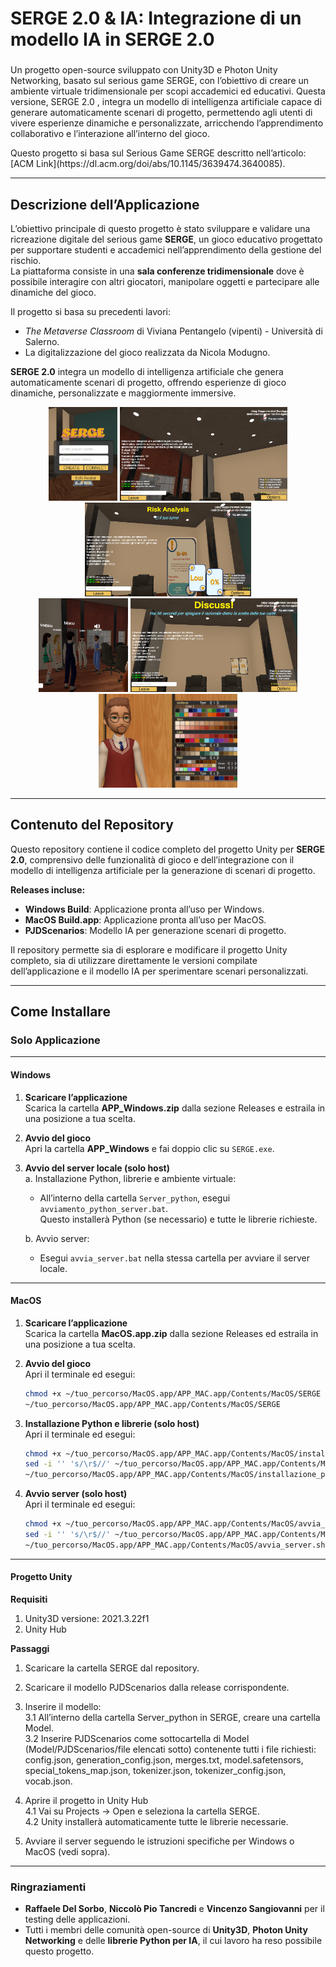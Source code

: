 <h1 align="left">SERGE 2.0 & IA: Integrazione di un modello IA in SERGE 2.0</h1>

<h3 align="left"></h3>
<p align="left">
Un progetto open-source sviluppato con Unity3D e Photon Unity Networking, basato sul serious game SERGE, con l’obiettivo di creare un ambiente virtuale tridimensionale per scopi accademici ed educativi.  
Questa versione, SERGE 2.0 , integra un modello di intelligenza artificiale capace di generare automaticamente scenari di progetto, permettendo agli utenti di vivere esperienze dinamiche e personalizzate, arricchendo l’apprendimento collaborativo e l’interazione all’interno del gioco.
</p>

<p align="left">
Questo progetto si basa sul Serious Game SERGE descritto nell’articolo: [ACM Link](https://dl.acm.org/doi/abs/10.1145/3639474.3640085).
</p>

<!-- <p align="center"><img src="blobs/presentation_pic.jpg?raw=true" width="800" heigth="600"></p> -->

---

## Descrizione dell’Applicazione
L’obiettivo principale di questo progetto è stato sviluppare e validare una ricreazione digitale del serious game **SERGE**, un gioco educativo progettato per supportare studenti e accademici nell’apprendimento della gestione del rischio.  
La piattaforma consiste in una **sala conferenze tridimensionale** dove è possibile interagire con altri giocatori, manipolare oggetti e partecipare alle dinamiche del gioco.  

Il progetto si basa su precedenti lavori:  
- *The Metaverse Classroom* di Viviana Pentangelo (vipenti) - Università di Salerno.  
- La digitalizzazione del gioco realizzata da Nicola Modugno.  

**SERGE 2.0** integra un modello di intelligenza artificiale che genera automaticamente scenari di progetto, offrendo esperienze di gioco dinamiche, personalizzate e maggiormente immersive.

<div align="center">
  <img src="blobs/stripe1.JPG" height="150"/>
  <img src="blobs/serge1.png" height="150"/>
  <img src="blobs/serge2.png" height="150"/>
  <br>
  <img src="blobs/stripe3.png" height="150"/>
  <img src="blobs/serge3.png" height="150"/>
  <img src="blobs/stripe2.JPG" height="150"/>
</div>

---

## Contenuto del Repository
Questo repository contiene il codice completo del progetto Unity per **SERGE 2.0**, comprensivo delle funzionalità di gioco e dell’integrazione con il modello di intelligenza artificiale per la generazione di scenari di progetto.

**Releases incluse:**
- **Windows Build**: Applicazione pronta all’uso per Windows.  
- **MacOS Build.app**: Applicazione pronta all’uso per MacOS.  
- **PJDScenarios**: Modello IA per generazione scenari di progetto.  

Il repository permette sia di esplorare e modificare il progetto Unity completo, sia di utilizzare direttamente le versioni compilate dell’applicazione e il modello IA per sperimentare scenari personalizzati.

---

## Come Installare

### Solo Applicazione

---

#### Windows
1. **Scaricare l’applicazione**  
   Scarica la cartella **APP_Windows.zip** dalla sezione Releases e estraila in una posizione a tua scelta.  

2. **Avvio del gioco**  
   Apri la cartella **APP_Windows** e fai doppio clic su `SERGE.exe`.

3. **Avvio del server locale (solo host)**  
   a. Installazione Python, librerie e ambiente virtuale:  
   - All’interno della cartella `Server_python`, esegui `avviamento_python_server.bat`.  
     Questo installerà Python (se necessario) e tutte le librerie richieste.  

   b. Avvio server:  
   - Esegui `avvia_server.bat` nella stessa cartella per avviare il server locale.

---

#### MacOS
1. **Scaricare l’applicazione**  
   Scarica la cartella **MacOS.app.zip** dalla sezione Releases ed estraila in una posizione a tua scelta.  

2. **Avvio del gioco**  
   Apri il terminale ed esegui:  
   ```bash
   chmod +x ~/tuo_percorso/MacOS.app/APP_MAC.app/Contents/MacOS/SERGE
   ~/tuo_percorso/MacOS.app/APP_MAC.app/Contents/MacOS/SERGE

3. **Installazione Python e librerie (solo host)**  
   Apri il terminale ed esegui:  
   ```bash
   chmod +x ~/tuo_percorso/MacOS.app/APP_MAC.app/Contents/MacOS/installazione_python_server.sh
   sed -i '' 's/\r$//' ~/tuo_percorso/MacOS.app/APP_MAC.app/Contents/MacOS/installazione_python_server.sh
   ~/tuo_percorso/MacOS.app/APP_MAC.app/Contents/MacOS/installazione_python_server.sh

4. **Avvio server (solo host)**
   <br>Apri il terminale ed esegui:
   ```bash
   chmod +x ~/tuo_percorso/MacOS.app/APP_MAC.app/Contents/MacOS/avvia_server.sh
   sed -i '' 's/\r$//' ~/tuo_percorso/MacOS.app/APP_MAC.app/Contents/MacOS/avvia_server.sh
   ~/tuo_percorso/MacOS.app/APP_MAC.app/Contents/MacOS/avvia_server.sh

---

#### Progetto Unity
**Requisiti**
   1. Unity3D versione: 2021.3.22f1
   2. Unity Hub

**Passaggi**
   1. Scaricare la cartella SERGE dal repository.

   2. Scaricare il modello PJDScenarios dalla release corrispondente.

   3. Inserire il modello:
      <br>3.1 All’interno della cartella Server_python in SERGE, creare una cartella Model.
      <br>3.2 Inserire PJDScenarios come sottocartella di Model (Model/PJDScenarios/file elencati sotto) contenente tutti i file richiesti:
              config.json, generation_config.json, merges.txt, model.safetensors, special_tokens_map.json, tokenizer.json, tokenizer_config.json, vocab.json.

   4. Aprire il progetto in Unity Hub
      <br>4.1 Vai su Projects → Open e seleziona la cartella SERGE.
      <br>4.2 Unity installerà automaticamente tutte le librerie necessarie.

   5. Avviare il server seguendo le istruzioni specifiche per Windows o MacOS (vedi sopra).

---

### Ringraziamenti
   - **Raffaele Del Sorbo**, **Niccolò Pio Tancredi** e **Vincenzo Sangiovanni** per il testing delle applicazioni.
   - Tutti i membri delle comunità open-source di **Unity3D**, **Photon Unity Networking** e delle **librerie Python per IA**, il cui lavoro ha reso possibile          questo progetto.
